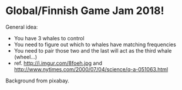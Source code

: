 # Global/Finnish Game Jam 2018!

General idea:
- You have 3 whales to control
- You need to figure out which to whales have matching frequencies
- You need to pair those two and the last will act as the third whale (wheel...)
- ref. http://i.imgur.com/8foeh.jpg and http://www.nytimes.com/2000/07/04/science/q-a-051063.html

Background from pixabay.